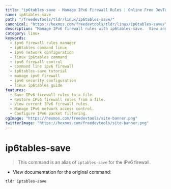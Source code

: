 ```yaml
---
title: "ip6tables-save - Manage IPv6 Firewall Rules | Online Free DevTools by Hexmos"
name: ip6tables-save
path: "/freedevtools/tldr/linux/ip6tables-save/"
canonical: "https://hexmos.com/freedevtools/tldr/linux/ip6tables-save/"
description: "Manage IPv6 firewall rules with ip6tables-save.  View and manipulate IPv6 firewall settings via command line. Free online tool, no registration required."
category: linux
keywords:
  - ipv6 firewall rules manager
  - ip6tables command linux
  - ipv6 network configuration
  - linux ip6tables command
  - ipv6 firewall control
  - command line ipv6 firewall
  - ip6tables-save tutorial
  - manage ipv6 firewall
  - ipv6 security configuration
  - linux ip6tables guide
features:
  - Save IPv6 firewall rules to a file.
  - Restore IPv6 firewall rules from a file.
  - View current IPv6 firewall rules.
  - Manage IPv6 network access control.
  - Configure IPv6 packet filtering.
ogImage: "https://hexmos.com/freedevtools/site-banner.png"
twitterImage: "https://hexmos.com/freedevtools/site-banner.png"
---
```


# ip6tables-save

> This command is an alias of `iptables-save` for the IPv6 firewall.

- View documentation for the original command:

`tldr iptables-save`

